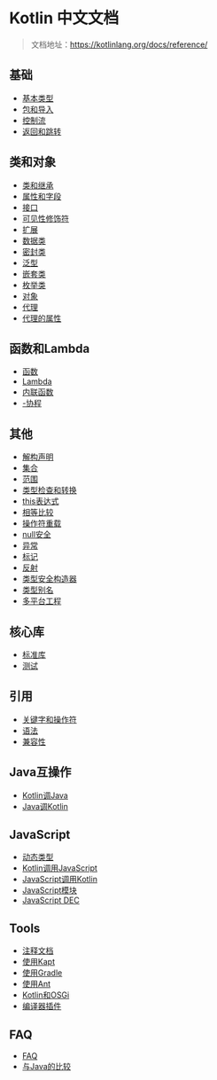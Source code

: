 # Kotlin 中文文档

> 文档地址：https://kotlinlang.org/docs/reference/

## 基础
* [基本类型](basics/00_basic-types.md)
* [包和导入](basics/01_packages-and-imports.md)
* [控制流](basics/02_control-flow.md)
* [返回和跳转](basics/03_returns-and-jumps.md)

## 类和对象
* [类和继承](classes-and-objects/00_classes-and-inheritance.md)
* [属性和字段](classes-and-objects/01_properties-and-fields.md)
* [接口](classes-and-objects/02_interfaces.md)
* [可见性修饰符](classes-and-objects/03_visibility-modifiers.md)
* [扩展](classes-and-objects/05_extensions.md)
* [数据类](classes-and-objects/05_data-classes.md)
* [密封类](classes-and-objects/06_sealed-classes.md)
* [泛型](classes-and-objects/07_generics.md)
* [嵌套类](classes-and-objects/08_nested-classes.md)
* [枚举类](classes-and-objects/09_enum-classes.md)
* [对象](classes-and-objects/10_objects.md)
* [代理](classes-and-objects/11_delegation.md)
* [代理的属性](classes-and-objects/12_delegated-properties.md)

## 函数和Lambda
* [函数](functions-and-lambdas/01_functions.md)
* [Lambda](functions-and-lambdas/02_lambdas.md)
* [内联函数](functions-and-lambdas/03_inline-functions.md)
* [-协程](functions-and-lambdas/04_coroutines.md)

## 其他
* [解构声明](other/00_destructuring-declarations.md)
* [集合](other/01_collections.md)
* [范围](other/02_ranges.md)
* [类型检查和转换](other/03_type-checks-and-casts.md)
* [this表达式](other/04_this-expressions.md)
* [相等比较](other/05_equality.md)
* [操作符重载](other/06_operator-overloading.md)
* [null安全](other/07_null-safty.md)
* [异常](other/08_exceptions.md)
* [标记](other/09_annotations.md)
* [反射](other/10_reflection.md)
* [类型安全构造器](other/11_type-safe-builders.md)
* [类型别名](other/12_type-alias.md)
* [多平台工程](other/13_multiplatform-projects.md)

核心库
---
* [标准库](core-libraries/00_standard-library)
* [测试](core-libraries/01_kotlin-test.md)

引用
---
* [关键字和操作符](reference/00_keywords-and-operators.md)
* [语法](reference/01_grammer.md)
* [兼容性](reference/02_compatibility.md)

Java互操作
---
* [Kotlin调Java](java-interop/00_calling-java-from-kotlin.md)
* [Java调Kotlin](java-interop/01_calling-kotlin-from-java.md)

JavaScript
---
* [动态类型](javascript/00_dynamic-type.md)
* [Kotlin调用JavaScript](javascript/01_calling-javascript-from-kotlin.md)
* [JavaScript调用Kotlin](javascript/02_calling-kotlin-from-javascript.md)
* [JavaScript模块](javascript/03_javascript-modules.md)
* [JavaScript DEC](javascript/04_javascript-dce.md)

Tools
---
* [注释文档](tools/00_documenting-kotlin-code.md)
* [使用Kapt](tools/01_using-kapt.md)
* [使用Gradle](tools/02_using-gradle.md)
* [使用Ant](tools/03_using-ant.md)
* [Kotlin和OSGi](tools/04_kotlin-and-osgi.md)
* [编译器插件](tools/05_compiler-plugins.md)

FAQ
---
* [FAQ](faq/00_faq.md)
* [与Java的比较](faq/01_comparison-to-java.md)

